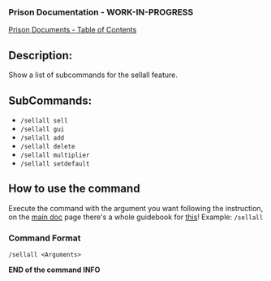 ### Prison Documentation - **WORK-IN-PROGRESS**
[Prison Documents - Table of Contents](../docs/prison_docs_000_toc.md)

## Description:

Show a list of subcommands for the sellall feature.

## SubCommands:

- `/sellall sell`
- `/sellall gui`
- `/sellall add`
- `/sellall delete`
- `/sellall multiplier`
- `/sellall setdefault`

## How to use the command

Execute the command with the argument you want following the instruction, on the [main doc](../docs/prison_docs_000_toc.md) page there's a whole guidebook for [this](../docs/prison_docs_113_setting_up_sellall.md)!
Example: `/sellall`

### Command Format

`/sellall <Arguments>`

**END of the command INFO**